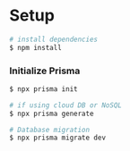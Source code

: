 # Setup

```bash
# install dependencies
$ npm install
```
### Initialize Prisma
```bash
$ npx prisma init

# if using cloud DB or NoSQL
$ npx prisma generate

# Database migration
$ npx prisma migrate dev
```
